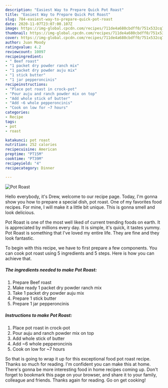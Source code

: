 ```yaml
---
description: "Easiest Way to Prepare Quick Pot Roast"
title: "Easiest Way to Prepare Quick Pot Roast"
slug: 784-easiest-way-to-prepare-quick-pot-roast
date: 2020-11-07T23:07:00.107Z
image: https://img-global.cpcdn.com/recipes/711de4a680cbdff0/751x532cq70/pot-roast-recipe-main-photo.jpg
thumbnail: https://img-global.cpcdn.com/recipes/711de4a680cbdff0/751x532cq70/pot-roast-recipe-main-photo.jpg
cover: https://img-global.cpcdn.com/recipes/711de4a680cbdff0/751x532cq70/pot-roast-recipe-main-photo.jpg
author: Juan Moody
ratingvalue: 4.2
reviewcount: 10097
recipeingredient:
- " Beef roast"
- "1 packet dry powder ranch mix"
- "1 packet dry powder auju mix"
- "1 stick butter"
- "1 jar pepperoncinis"
recipeinstructions:
- "Place pot roast in crock-pot"
- "Pour auju and ranch powder mix on top"
- "Add whole stick of butter"
- "Add ~6 whole pepperoncinis"
- "Cook on low for ~7 hours"
categories:
- Recipe
tags:
- pot
- roast

katakunci: pot roast 
nutrition: 252 calories
recipecuisine: American
preptime: "PT15M"
cooktime: "PT39M"
recipeyield: "4"
recipecategory: Dinner

---
```



![Pot Roast](https://img-global.cpcdn.com/recipes/711de4a680cbdff0/751x532cq70/pot-roast-recipe-main-photo.jpg)

Hello everybody, it's Drew, welcome to our recipe page. Today, I'm gonna show you how to prepare a special dish, pot roast. One of my favorites food recipes. For mine, I will make it a little bit unique. This is gonna smell and look delicious.



Pot Roast is one of the most well liked of current trending foods on earth. It is appreciated by millions every day. It is simple, it's quick, it tastes yummy. Pot Roast is something that I've loved my entire life. They are fine and they look fantastic.


To begin with this recipe, we have to first prepare a few components. You can cook pot roast using 5 ingredients and 5 steps. Here is how you can achieve that.

<!--inarticleads1-->

##### The ingredients needed to make Pot Roast:

1. Prepare  Beef roast
1. Make ready 1 packet dry powder ranch mix
1. Take 1 packet dry powder auju mix
1. Prepare 1 stick butter
1. Prepare 1 jar pepperoncinis




<!--inarticleads2-->

##### Instructions to make Pot Roast:

1. Place pot roast in crock-pot
1. Pour auju and ranch powder mix on top
1. Add whole stick of butter
1. Add ~6 whole pepperoncinis
1. Cook on low for ~7 hours




So that is going to wrap it up for this exceptional food pot roast recipe. Thanks so much for reading. I'm confident you can make this at home. There's gonna be more interesting food in home recipes coming up. Don't forget to bookmark this page on your browser, and share it to your family, colleague and friends. Thanks again for reading. Go on get cooking!
